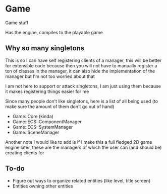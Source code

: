 # Game
Game stuff

Has the engine, compiles to the playable game

## Why so many singletons
This is so I can have self registering clients of a manager, this will be
better for extensible code because then you will not have to manually register
a ton of classes in the manager, it can also hide the implementation of the
manager but I'm not too worried about that

I am not here to support or attack singletons, I am just using them because
it makes registering things easier for me

Since many people don't like singletons, here is a list of all being used
(to make sure the amount of them don't go out of hand)

- Game::Core (kinda)
- Game::ECS::ComponentManager
- Game::ECS::SystemManager
- Game::SceneManager

Another note I would like to add is if I make this a full fledged 2D game engine later,
these are the managers of which the user can (and should be) creating clients for

## To-do
- Figure out ways to organize related entities (like level, title screen)
- Entities owning other entities

